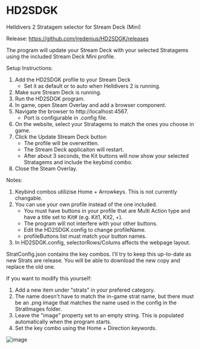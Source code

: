 # HD2SDGK
Helldivers 2 Stratagem selector for Stream Deck (Mini)

Release: https://github.com/jredenius/HD2SDGK/releases

The program will update your Stream Deck with your selected Stratagems using the included Stream Deck Mini profile.


Setup Instructions:
1) Add the HD2SDGK profile to your Stream Deck
   - Set it as default or to auto when Helldivers 2 is running.
3) Make sure Stream Deck is running.
4) Run the HD2SDGK program.
5) In game, open Steam Overlay and add a browser component.
6) Navigate the browser to http://localhost:4567.
   - Port is configurable in .config file.
7) On the website, select your Stratagems to match the ones you choose in game.
8) Click the Update Stream Deck button
   - The profile will be overwritten.
   - The Stream Deck applicaiton will restart.
   - After about 3 seconds, the Kit buttons will now show your selected Stratagems and include the keybind combo.
9) Close the Steam Overlay.



Notes:
1) Keybind combos utilizise Home + Arrowkeys. This is not currently changable.
3) You can use your own profile instead of the one included.
     - You must have buttons in your profile that are Multi Action type and have a title set to Kit# (e.g. Kit1, Kit2, +).
     - The program will not interfere with your other buttons.
     - Edit the HD2SDGK.config to change profileName.
     - profileButtons list must match your button names.
4) In HD2SDGK.config, selectorRows/Colums affects the webpage layout.



StratConfig.json contains the key combos. I'll try to keep this up-to-date as new Strats are release. You will be able to download the new copy and replace the old one. 

If you want to modify this yourself:
1) Add a new item under "strats" in your prefered category.
2) The name doesn't have to match the in-game strat name, but there must be an .png image that matches the name used in the config in the StratImages folder.
3) Leave the "image" property set to an empty string. This is populated automatically when the program starts.
4) Set the key combo using the Home + Direction keywords.



![image](https://github.com/jredenius/HD2SDGK/assets/22848915/8040c5eb-d337-42ec-8577-f17c9715f859)
